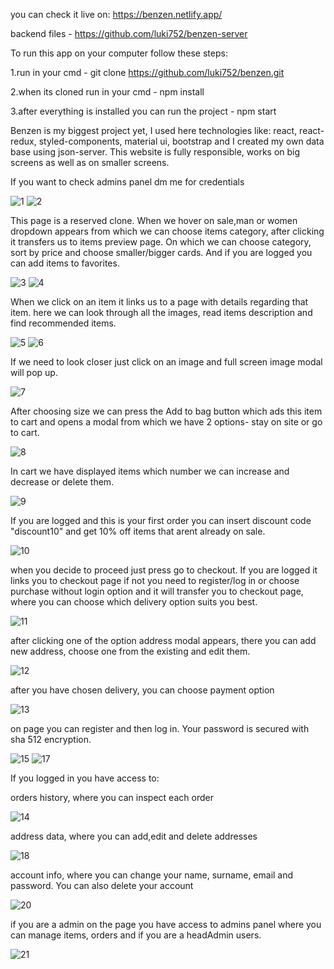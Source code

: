 you can check it live on: https://benzen.netlify.app/

backend files - https://github.com/luki752/benzen-server

To run this app on your computer follow these steps:

1.run in your cmd - git clone https://github.com/luki752/benzen.git

2.when its cloned run in your cmd - npm install

3.after everything is installed you can run the project - npm start

Benzen is my biggest project yet, I used here technologies like: react, react-redux, styled-components, material ui, bootstrap and I created my own data base using json-server.
This website is fully responsible, works on big screens as well as on smaller screens.

If you want to check admins panel dm me for credentials

![1](https://user-images.githubusercontent.com/58302409/109859266-0a354c80-7c5d-11eb-843e-c561deb74de5.PNG)
![2](https://user-images.githubusercontent.com/58302409/109859343-22a56700-7c5d-11eb-913b-f942a0d66c8a.PNG)

This page is a reserved clone. 
When we hover on sale,man or women dropdown appears from which we can choose items category, after clicking it transfers us to items preview page. On which we can choose category, sort by price and choose smaller/bigger cards. And if you are logged you can add items to favorites.

![3](https://user-images.githubusercontent.com/58302409/109859873-c0993180-7c5d-11eb-9c1c-43612041c14f.PNG)
![4](https://user-images.githubusercontent.com/58302409/109859978-deff2d00-7c5d-11eb-9d96-4425a423f3b1.PNG)

When we click on an item it links us to a page with details regarding that item. here we can look through all the images, read items description and find recommended items. 

![5](https://user-images.githubusercontent.com/58302409/109861133-3fdb3500-7c5f-11eb-900b-ee33ae6ce611.PNG)
![6](https://user-images.githubusercontent.com/58302409/109861134-410c6200-7c5f-11eb-80a3-232988d4234b.PNG)

If we need to look closer just click on an image and full screen image modal will pop up.

![7](https://user-images.githubusercontent.com/58302409/109861241-5f725d80-7c5f-11eb-80e6-6c3454cf5f3c.PNG)

 After choosing size we can press the Add to bag button which ads this item to cart and opens a modal from which we have 2 options- stay on site or go to cart.
 
![8](https://user-images.githubusercontent.com/58302409/109861304-76b14b00-7c5f-11eb-80a5-50f2324fe2f3.PNG)

In cart we have displayed items which number we can increase and decrease or delete them. 

![9](https://user-images.githubusercontent.com/58302409/109863382-dc063b80-7c61-11eb-839c-a2911fe86607.PNG)

If you are logged and this is your first order you can insert discount code "discount10" and get 10% off items that arent already on sale.

![10](https://user-images.githubusercontent.com/58302409/109863491-fb9d6400-7c61-11eb-9cf6-118609d84a5f.PNG)

when you decide to proceed just press go to checkout. If you are logged it links you to checkout page if not you need to register/log in or choose purchase without login option and it will transfer you to checkout page, where you can choose which delivery option suits you best.

![11](https://user-images.githubusercontent.com/58302409/109866288-643a1000-7c65-11eb-8c2d-d86b4edc9197.PNG)

after clicking one of the option address modal appears, there you can add new address, choose one from the existing and edit them.

![12](https://user-images.githubusercontent.com/58302409/109866486-9f3c4380-7c65-11eb-8671-7c5f91a4e678.PNG)

after you have chosen delivery, you can choose payment option

![13](https://user-images.githubusercontent.com/58302409/109866738-f17d6480-7c65-11eb-8fad-692423b45f1f.PNG)

on page you can register and then log in. Your password is secured with sha 512 encryption.

![15](https://user-images.githubusercontent.com/58302409/109867420-bf203700-7c66-11eb-9d16-50f025e9197d.PNG)
![17](https://user-images.githubusercontent.com/58302409/109867423-bfb8cd80-7c66-11eb-82ef-1e1f270ab3f4.PNG)

If you logged in you have access to:

orders history, where you can inspect each order

![14](https://user-images.githubusercontent.com/58302409/109866964-3d300e00-7c66-11eb-8b79-c2137ab758eb.PNG)

address data, where you can add,edit and delete addresses

![18](https://user-images.githubusercontent.com/58302409/109867794-3a81e880-7c67-11eb-9872-ae7d2fea9864.PNG)

account info, where you can change your name, surname, email and password. You can also delete your account

![20](https://user-images.githubusercontent.com/58302409/109867960-6604d300-7c67-11eb-92bf-ed7166163002.PNG)

if you are a admin on the page you have access to admins panel where you can manage items, orders and if you are a headAdmin users.

![21](https://user-images.githubusercontent.com/58302409/109868293-bd0aa800-7c67-11eb-947f-eec0938bd683.PNG)








